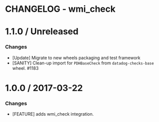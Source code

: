 # CHANGELOG - wmi_check

1.1.0 / Unreleased
==================

### Changes

* [Update] Migrate to new wheels packaging and test framework
* [SANITY] Clean-up import for `PDHBaseCheck` from `datadog-checks-base` wheel. #1183

1.0.0 / 2017-03-22
==================
### Changes

* [FEATURE] adds wmi_check integration.
